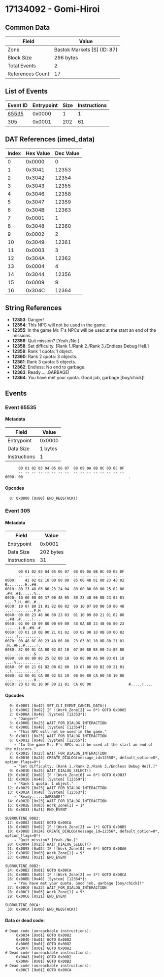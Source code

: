 # 17134092 - Gomi-Hiroi

## Common Data

| Field            | Value                       |
|------------------|-----------------------------|
| Zone             | Bastok Markets [S] (ID: 87) |
| Block Size       | 296 bytes                   |
| Total Events     | 2                           |
| References Count | 17                          |

## List of Events

| Event ID              | Entrypoint   |   Size |   Instructions |
|-----------------------|--------------|--------|----------------|
| [65535](#event-65535) | 0x0000       |      1 |              1 |
| [305](#event-305)     | 0x0001       |    202 |             61 |

## DAT References (imed_data)

|   Index | Hex Value   |   Dec Value |
|---------|-------------|-------------|
|       0 | 0x0000      |           0 |
|       1 | 0x3041      |       12353 |
|       2 | 0x3042      |       12354 |
|       3 | 0x3043      |       12355 |
|       4 | 0x3046      |       12358 |
|       5 | 0x3047      |       12359 |
|       6 | 0x304B      |       12363 |
|       7 | 0x0001      |           1 |
|       8 | 0x3048      |       12360 |
|       9 | 0x0002      |           2 |
|      10 | 0x3049      |       12361 |
|      11 | 0x0003      |           3 |
|      12 | 0x304A      |       12362 |
|      13 | 0x0004      |           4 |
|      14 | 0x3044      |       12356 |
|      15 | 0x0009      |           9 |
|      16 | 0x304C      |       12364 |

## String References

- **12353**: Danger!
- **12354**: This NPC will not be used in the game.
- **12355**: In the game Mr. F's NPCs will be used at the start an end of the missions.
- **12356**: Quit mission? [Yeah./No.]
- **12358**: Set difficulty. [Rank 1./Rank 2./Rank 3./Endless Debug Hell.]
- **12359**: Rank 1 quota: 1 object.
- **12360**: Rank 2 quota: 3 objects.
- **12361**: Rank 3 quota: 5 objects.
- **12362**: Endless: No end to garbage.
- **12363**: Ready......GARBAGE!
- **12364**: You have met your quota. Good job, garbage [boy/chick]!

## Events

### Event 65535

#### Metadata

| Field        | Value   |
|--------------|---------|
| Entrypoint   | 0x0000  |
| Data Size    | 1 bytes |
| Instructions | 1       |

```
      00 01 02 03 04 05 06 07  08 09 0A 0B 0C 0D 0E 0F
      -- -- -- -- -- -- -- --  -- -- -- -- -- -- -- --
0000: 00                                                .               
```

#### Opcodes

```
  0: 0x0000 [0x00] END_REQSTACK()
```

### Event 305

#### Metadata

| Field        | Value     |
|--------------|-----------|
| Entrypoint   | 0x0001    |
| Data Size    | 202 bytes |
| Instructions | 31        |

```
      00 01 02 03 04 05 06 07  08 09 0A 0B 0C 0D 0E 0F
      -- -- -- -- -- -- -- --  -- -- -- -- -- -- -- --
0000:    42 02 02 10 00 80 80  85 00 48 01 80 23 48 02   B........H..#H.
0010: 80 23 48 03 80 23 24 04  80 00 80 00 80 25 02 00  .#H..#$......%..
0020: 10 00 80 00 37 00 48 05  80 23 48 06 80 23 03 01  ....7.H..#H..#..
0030: 10 07 80 21 01 82 00 02  00 10 07 80 00 50 00 48  ...!.........P.H
0040: 08 80 23 48 06 80 23 03  01 10 09 80 21 01 82 00  ..#H..#.....!...
0050: 02 00 10 09 80 00 69 00  48 0A 80 23 48 06 80 23  ......i.H..#H..#
0060: 03 01 10 0B 80 21 01 82  00 02 00 10 0B 80 00 82  .....!..........
0070: 00 48 0C 80 23 48 06 80  23 03 01 10 0D 80 21 01  .H..#H..#.....!.
0080: 82 00 01 CA 00 02 02 10  07 80 80 B5 00 24 0E 80  .............$..
0090: 00 80 00 80 25 02 00 10  00 80 00 A6 00 03 01 10  ....%...........
00A0: 0F 80 21 01 B2 00 02 00  10 07 80 00 B2 00 21 01  ..!...........!.
00B0: B2 00 01 CA 00 02 02 10  0B 80 80 CA 00 48 10 80  .............H..
00C0: 23 03 01 10 0F 80 21 01  CA 00 00                 #.....!....     
```

#### Opcodes

```
  0: 0x0001 [0x42] SET_CLI_EVENT_CANCEL_DATA()
  1: 0x0002 [0x02] IF !(Work_Zone[2] == 0*) GOTO 0x0085
  2: 0x000A [0x48] [System] [12353*]:
    → "Danger!"
  3: 0x000D [0x23] WAIT_FOR_DIALOG_INTERACTION
  4: 0x000E [0x48] [System] [12354*]:
    → "This NPC will not be used in the game."
  5: 0x0011 [0x23] WAIT_FOR_DIALOG_INTERACTION
  6: 0x0012 [0x48] [System] [12355*]:
    → "In the game Mr. F's NPCs will be used at the start an end of the missions."
  7: 0x0015 [0x23] WAIT_FOR_DIALOG_INTERACTION
  8: 0x0016 [0x24] CREATE_DIALOG(message_id=12358*, default_option=0*, option_flags=0*)
    → "Set difficulty. [Rank 1./Rank 2./Rank 3./Endless Debug Hell.]"
  9: 0x001D [0x25] WAIT_DIALOG_SELECT()
 10: 0x001E [0x02] IF !(Work_Zone[0] == 0*) GOTO 0x0037
 11: 0x0026 [0x48] [System] [12359*]:
    → "Rank 1 quota: 1 object."
 12: 0x0029 [0x23] WAIT_FOR_DIALOG_INTERACTION
 13: 0x002A [0x48] [System] [12363*]:
    → "Ready......GARBAGE!"
 14: 0x002D [0x23] WAIT_FOR_DIALOG_INTERACTION
 15: 0x002E [0x03] Work_Zone[1] = 1*
 16: 0x0033 [0x21] END_EVENT

SUBROUTINE_0082:
 17: 0x0082 [0x01] GOTO 0x00CA
 18: 0x0085 [0x02] IF !(Work_Zone[2] == 1*) GOTO 0x00B5
 19: 0x008D [0x24] CREATE_DIALOG(message_id=12356*, default_option=0*, option_flags=0*)
    → "Quit mission? [Yeah./No.]"
 20: 0x0094 [0x25] WAIT_DIALOG_SELECT()
 21: 0x0095 [0x02] IF !(Work_Zone[0] == 0*) GOTO 0x00A6
 22: 0x009D [0x03] Work_Zone[1] = 9*
 23: 0x00A2 [0x21] END_EVENT

SUBROUTINE_00B2:
 24: 0x00B2 [0x01] GOTO 0x00CA
 25: 0x00B5 [0x02] IF !(Work_Zone[2] == 3*) GOTO 0x00CA
 26: 0x00BD [0x48] [System] [12364*]:
    → "You have met your quota. Good job, garbage [boy/chick]!"
 27: 0x00C0 [0x23] WAIT_FOR_DIALOG_INTERACTION
 28: 0x00C1 [0x03] Work_Zone[1] = 9*
 29: 0x00C6 [0x21] END_EVENT

SUBROUTINE_00CA:
 30: 0x00CA [0x00] END_REQSTACK()
```

#### Data or dead code:

```
# Dead code (unreachable instructions):
     0x0034 [0x01] GOTO 0x0082
     0x004D [0x01] GOTO 0x0082
     0x0066 [0x01] GOTO 0x0082
     0x007F [0x01] GOTO 0x0082
# Dead code (unreachable instructions):
     0x00A3 [0x01] GOTO 0x00B2
     0x00AF [0x01] GOTO 0x00B2
# Dead code (unreachable instructions):
     0x00C7 [0x01] GOTO 0x00CA
```
